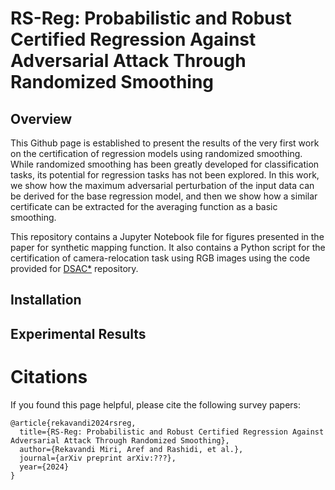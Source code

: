 # RS-Reg: Probabilistic and Robust Certified Regression Against Adversarial Attack Through Randomized Smoothing

## Overview
This Github page is established to present the results of the very first work on the certification of regression models using randomized smoothing. While randomized smoothing has been greatly developed for classification tasks, its potential for regression tasks has not been explored. In this work, we show how the maximum adversarial perturbation of the input data can be derived for the base regression model, and then we show how a similar certificate can be extracted for the averaging function as a basic smoothing. 

This repository contains a Jupyter Notebook file for figures presented in the paper for synthetic mapping function.  It also contains a Python script for the certification of camera-relocation task using RGB images using the code provided for [DSAC*](https://github.com/vislearn/dsacstar) repository.

## Installation

## Experimental Results

# Citations
If you found this page helpful, please cite the following survey papers:
```
@article{rekavandi2024rsreg,
  title={RS-Reg: Probabilistic and Robust Certified Regression Against Adversarial Attack Through Randomized Smoothing},
  author={Rekavandi Miri, Aref and Rashidi, et al.},
  journal={arXiv preprint arXiv:???},
  year={2024}
}
```
